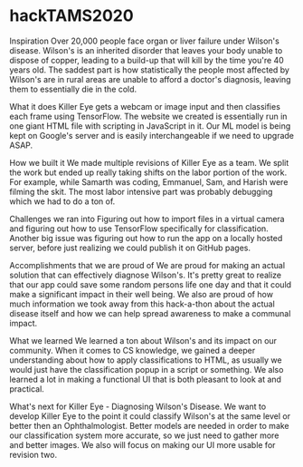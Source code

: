 # hackTAMS2020
Inspiration
Over 20,000 people face organ or liver failure under Wilson's disease. Wilson's is an inherited disorder that leaves your body unable to dispose of copper, leading to a build-up that will kill by the time you're 40 years old. The saddest part is how statistically the people most affected by Wilson's are in rural areas are unable to afford a doctor's diagnosis, leaving them to essentially die in the cold.

What it does
Killer Eye gets a webcam or image input and then classifies each frame using TensorFlow. The website we created is essentially run in one giant HTML file with scripting in JavaScript in it. Our ML model is being kept on Google's server and is easily interchangeable if we need to upgrade ASAP.

How we built it
We made multiple revisions of Killer Eye as a team. We split the work but ended up really taking shifts on the labor portion of the work. For example, while Samarth was coding, Emmanuel, Sam, and Harish were filming the skit. The most labor intensive part was probably debugging which we had to do a ton of.

Challenges we ran into
Figuring out how to import files in a virtual camera and figuring out how to use TensorFlow specifically for classification. Another big issue was figuring out how to run the app on a locally hosted server, before just realizing we could publish it on GitHub pages.

Accomplishments that we are proud of
We are proud for making an actual solution that can effectively diagnose Wilson's. It's pretty great to realize that our app could save some random persons life one day and that it could make a significant impact in their well being. We also are proud of how much information we took away from this hack-a-thon about the actual disease itself and how we can help spread awareness to make a communal impact.

What we learned
We learned a ton about Wilson's and its impact on our community. When it comes to CS knowledge, we gained a deeper understanding about how to apply classifications to HTML, as usually we would just have the classification popup in a script or something. We also learned a lot in making a functional UI that is both pleasant to look at and practical.

What's next for Killer Eye - Diagnosing Wilson's Disease.
We want to develop Killer Eye to the point it could classify Wilson's at the same level or better then an Ophthalmologist. Better models are needed in order to make our classification system more accurate, so we just need to gather more and better images. We also will focus on making our UI more usable for revision two.
